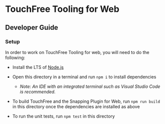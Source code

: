 # TouchFree Tooling for Web

## Developer Guide

### Setup

In order to work on TouchFree Tooling for web, you will need to do the following:

- Install the LTS of [Node.js](https://nodejs.org/en/download/)
- Open this directory in a terminal and run `npm i` to install dependencies

  - _Note: An IDE with an integrated terminal such as Visual Studio Code is recommended._

- To build TouchFree and the Snapping Plugin for Web, run `npm run build` in this directory once
  the dependencies are installed as above

- To run the unit tests, run `npm test` in this directory
